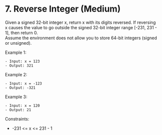 # 7. Reverse Integer (Medium)

Given a signed 32-bit integer x, return x with its digits reversed. If reversing x causes the value to go outside the signed 32-bit integer range [-231, 231 - 1], then return 0.
<br>
Assume the environment does not allow you to store 64-bit integers (signed or unsigned).
<br>
 

Example 1:

```
- Input: x = 123
- Output: 321
```

Example 2:

```
- Input: x = -123
- Output: -321
```

Example 3:

```
- Input: x = 120
- Output: 21
```
 
Constraints:

- -231 <= x <= 231 - 1